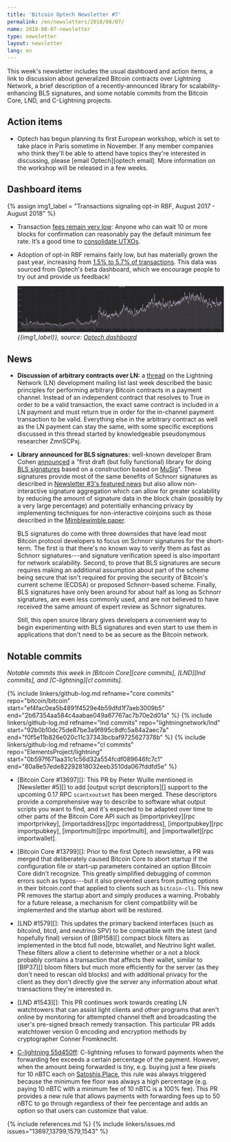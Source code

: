 ```yaml
---
title: 'Bitcoin Optech Newsletter #7'
permalink: /en/newsletters/2018/08/07/
name: 2018-08-07-newsletter
type: newsletter
layout: newsletter
lang: en
---
```

This week's newsletter includes the usual dashboard and action items, a
link to discussion about generalized Bitcoin contracts over Lightning
Network, a brief description of a recently-announced library for
scalability-enhancing BLS signatures, and some notable commits from the
Bitcoin Core, LND, and C-Lightning projects.

## Action items

- Optech has begun planning its first European workshop, which is set to
  take place in Paris sometime in November. If any member companies who
  think they'll be able to attend have topics they're interested in
  discussing, please [email Optech][optech email]. More information on
  the workshop will be released in a few weeks.

## Dashboard items

{% assign img1_label = "Transactions signaling opt-in RBF, August 2017 - August 2018" %}

- Transaction [fees remain very low][fee metrics]: Anyone who can wait 10 or
  more blocks for confirmation can reasonably pay the default minimum fee rate.
  It’s a good time to [consolidate UTXOs][consolidate info].

- Adoption of opt-in RBF remains fairly low, but has materially grown the past
  year, increasing from [1.5% to 5.7% of transactions][rbf data]. This data was
  sourced from Optech's beta dashboard, which we encourage people to try out and
  provide us feedback!

    ![{{img1_label}}](/img/posts/rbf.png)
    *{{img1_label}},
    source: [Optech dashboard][rbf data]*

## News

- **Discussion of arbitrary contracts over LN:** a [thread][contract
  thread] on the Lightning Network (LN) development mailing list last
  week described the basic principles for performing arbitrary Bitcoin
  contracts in a payment channel.  Instead of an independent contract
  that resolves to True in order to be a valid transaction, the exact
  same contract is included in a LN payment and must return true in
  order for the in-channel payment transaction to be valid.  Everything
  else in the arbitrary contract as well as the LN payment can stay the
  same, with some specific exceptions discussed in this thread started
  by knowledgeable pseudonymous researcher ZmnSCPxj.

- **Library announced for BLS signatures:** well-known developer Bram
  Cohen [announced][bls announce] a "first draft (but fully functional)
  library for doing [BLS signatures][] based on a construction based on
  [MuSig][]".  These signatures provide most of the same benefits of
  Schnorr signatures as described in [Newsletter #3's featured news][#3
  schnorr] but also allow non-interactive signature aggregation which
  can allow for greater scalability by reducing the amount of signature
  data in the block chain (possibly by a very large percentage) and
  potentially enhancing privacy by implementing techniques for
  non-interactive coinjoins such as those described in the [Mimblewimble
  paper][].

    BLS signatures do come with three downsides that have lead most
    Bitcoin protocol developers to focus on Schnorr signatures for the
    short-term.  The first is that there's no known way to verify them
    as fast as Schnorr signatures---and signature verification speed is
    also important for network scalability.  Second, to prove that BLS
    signatures are secure requires making an additional assumption about
    part of the scheme being secure that isn't required for proving the
    security of Bitcoin's current scheme (ECDSA) or proposed
    Schnorr-based scheme.  Finally, BLS signatures have only been around
    for about half as long as Schnorr signatures, are even less commonly
    used, and are not believed to have received the same amount of
    expert review as Schnorr signatures.

    Still, this open source library gives developers a convenient way to
    begin experimenting with BLS signatures and even start to use them
    in applications that don't need to be as secure as the Bitcoin
    network.



## Notable commits

*Notable commits this week in [Bitcoin Core][core commits], [LND][lnd
commits], and [C-lightning][cl commits].*

{% include linkers/github-log.md
  refname="core commits"
  repo="bitcoin/bitcoin"
  start="ef4fac0ea5b4891f4529e4b59dfd1f7aeb3009b5"
  end="2b67354aa584c4aabae049a67767ac7b70e2d01a"
%}
{% include linkers/github-log.md
  refname="lnd commits"
  repo="lightningnetwork/lnd"
  start="92b0b10dc75de87be3a9f895c8dfc5a84a2aec7a"
  end="f0f5e11b826e020c11c37343bcbaf9725627378b"
%}
{% include linkers/github-log.md
  refname="cl commits"
  repo="ElementsProject/lightning"
  start="0b597f671aa31c1c56d32a554fcdf089646fc7c1"
  end="80a8e57ede82292818032eeb3510da067fddfd5e"
%}

- [Bitcoin Core #13697][]: This PR by Pieter Wuille mentioned in
  [Newsletter #5][] to add [output script descriptors][] support to the
  upcoming 0.17 RPC `scantxoutset` has been merged.  These descriptors
  provide a comprehensive way to describe to software what output
  scripts you want to find, and it's expected to be adapted over time to
  other parts of the Bitcoin Core API such as [importprivkey][rpc
  importprivkey], [importaddress][rpc importaddress], [importpubkey][rpc
  importpubkey], [importmulti][rpc importmulti], and [importwallet][rpc
  importwallet].

- [Bitcoin Core #13799][]: Prior to the first Optech newsletter, a PR
  was merged that deliberately caused Bitcoin Core to abort startup if
  the configuration file or start-up parameters contained an option
  Bitcoin Core didn't recognize.  This greatly simplified debugging of
  common errors such as typos---but it also prevented users from putting
  options in their bitcoin.conf that applied to clients such as
  `bitcoin-cli`.  This new PR removes the startup abort and simply
  produces a warning.  Probably for a future release, a mechanism for
  client compatibility will be implemented and the startup abort will be
  restored.

- [LND #1579][]: This updates the primary backend interfaces (such as
  bitcoind, btcd, and neutrino SPV) to be compatible with the latest
  (and hopefully final) version of [BIP158][] compact block filters as
  implemented in the btcd full node, btcwallet, and Neutrino light
  wallet.  These filters allow a client to determine whether or a not a
  block probably contains a transaction that affects their wallet,
  similar to [BIP37][] bloom filters but much more efficiently for the
  server (as they don't need to rescan old blocks) and with additional
  privacy for the client as they don't directly give the server any
  information about what transactions they're interested in.

- [LND #1543][]: This PR continues work towards creating LN watchtowers
  that can assist light clients and other programs that aren't online by
  monitoring for attempted channel theft and broadcasting the user's
  pre-signed breach remedy transaction.  This particular PR adds
  watchtower version 0 encoding and encryption methods by cryptographer
  Conner Fromknecht.

- [C-lightning 55d450ff][]: C-lightning refuses to forward payments when
  the forwarding fee exceeds a certain percentage of the payment.
  However, when the amount being forwarded is tiny, e.g. buying just a few
  pixels for 10 nBTC each on [Satoshis.Place][], this rule was always
  triggered because the minimum fee floor was always a high percentage
  (e.g.  paying 10 nBTC with a minimum fee of 10 nBTC is a 100% fee).
  This PR provides a new rule that allows payments with forwarding fees
  up to 50 nBTC to go through regardless of their fee percentage and
  adds an option so that users can customize that value.

{% include references.md %}
{% include linkers/issues.md issues="13697,13799,1579,1543" %}

[bls announce]: https://lists.linuxfoundation.org/pipermail/bitcoin-dev/2018-August/016273.html
[#3 schnorr]: {{news3}}#featured-news-schnorr-signature-proposed-bip
[musig]: https://blockstream.com/2018/01/23/musig-key-aggregation-schnorr-signatures.html
[bls signatures]: https://en.wikipedia.org/wiki/Boneh%E2%80%93Lynn%E2%80%93Shacham
[mimblewimble paper]: https://scalingbitcoin.org/papers/mimblewimble.txt
[c-lightning 55d450ff]: https://github.com/ElementsProject/lightning/commit/55d450ff00ce80b01c5c64c072a47fea42657673
[satoshis.place]: https://satoshis.place/
[contract thread]: https://lists.linuxfoundation.org/pipermail/lightning-dev/2018-August/001383.html
[fee metrics]: https://statoshi.info/dashboard/db/fee-estimates
[consolidate info]: https://en.bitcoin.it/wiki/Techniques_to_reduce_transaction_fees#Consolidation
[rbf data]: https://dashboard.bitcoinops.org/d/ZsCio4Dmz/rbf-signalling?orgId=1&from=now-1y&to=now
